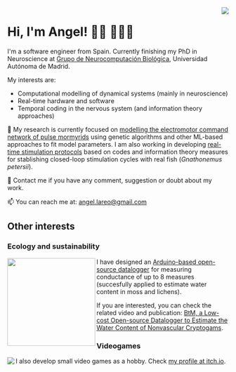 <img name="GNB group photo" align="right" src="https://drive.google.com/uc?export=view&id=1r2tCAdraPLHXDc0zN2ArPMEO5O5pgBC7">

# Hi, I'm Angel! 👋🏾 👨🏾‍💻

I'm a software engineer from Spain. Currently finishing my PhD in Neuroscience at [Grupo de Neurocomputación Biológica](https://github.com/GNB-UAM), Universidad Autónoma de Madrid. 

My interests are:
- Computational modelling of dynamical systems (mainly in neuroscience)
- Real-time hardware and software
- Temporal coding in the nervous system (and information theory approaches)

🔭 My research is currently focused on [modelling the electromotor command network of pulse mormyrids](https://github.com/GNB-UAM/electromotor-nmodel) using genetic algorithms and other ML-based approaches to fit model parameters. I am also working in developing [real-time stimulation protocols](https://www.frontiersin.org/articles/10.3389/fninf.2016.00041/full) based on codes and information theory measures for stablishing closed-loop stimulation cycles with real fish (*Gnathonemus petersii*).

💬 Contact me if you have any comment, suggestion or doubt about my work.

📫 You can reach me at: angel.lareo@gmail.com

## Other interests

### Ecology and sustainability

<img name="BtM Board" align="left" width=200px src="https://drive.google.com/uc?export=view&id=1IWab3mXert8KZEpHFkrf80qTv6lWilCc">

I have designed an [Arduino-based open-source datalogger](https://github.com/united-ecology/btmboard) for measuring conductance of up to 8 measures (succesfully applied to estimate water content in moss and lichens).

If you are interested, you can check the related video and publication: [BtM, a Low-cost Open-source Datalogger to Estimate the Water Content of Nonvascular Cryptogams](https://www.jove.com/video/58700/btm-low-cost-open-source-datalogger-to-estimate-water-content).

### Videogames

<a href="https://alfxogo.itch.io/hextayin-alive"><img name="BtM Board" align="left" src="https://drive.google.com/uc?export=view&id=1eMEh9PehhkH4RjSSaQt7Oqwj784L9mYj"></a> I also develop small video games as a hobby. Check [my profile at itch.io](https://alfxogo.itch.io/).

